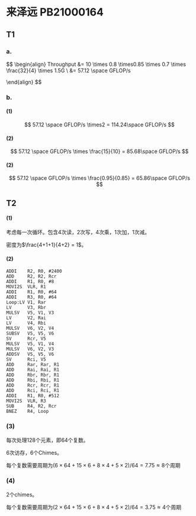 # 来泽远 PB21000164

## T1

### a.

$$
\begin{align}
Throughput &= 10 \times 0.8 \times0.85 \times 0.7 \times \frac{32}{4} \times 1.5G \\
&= 57.12 \space GFLOP/s

\end{align}
$$

### b.

#### (1)

$$
57.12 \space GFLOP/s \times2 = 114.24\space GFLOP/s
$$

#### (2)

$$
57.12 \space GFLOP/s \times \frac{15}{10} = 85.68\space GFLOP/s
$$

#### (2)

$$
57.12 \space GFLOP/s \times \frac{0.95}{0.85} = 65.86\space GFLOP/s
$$

## T2

#### (1)

考虑每一次循环。包含4次读，2次写，4次乘，1次加，1次减。

密度为$\frac{4+1+1}{4+2} = 1$。

#### (2)

```
ADDI 	R2, R0, #2400
ADD  	R2, R2, Rcr
ADDI	R1, R0, #8
MOVI2S	VLR, R1
ADDI	R1, R0, #64
ADDI	R3, R0, #64
Loop:LV	V1, Rar
LV		V3, Rbr
MULSV	V5, V1, V3
LV		V2, Rai
LV		V4, Rbi
MULSV	V6,	V2, V4
SUBSV	V5, V5, V6
SV		Rcr, V5
MULSV	V5, V1, V4
MULSV	V6,	V2, V3
ADDSV	V5, V5, V6
SV		Rci, V5
ADD		Rar, Rar, R1
ADD		Rai, Rai, R1
ADD		Rbr, Rbr, R1
ADD		Rbi, Rbi, R1
ADD		Rcr, Rcr, R1
ADD		Rci, Rci, R1
ADDI	R1, R0, #512
MOVI2S	VLR, R3
SUB		R4, R2, Rcr
BNEZ	R4, Loop
```

### (3)

每次处理128个元素，即64个复数。

6次访存，6个Chimes。

每个复数需要周期为$(6\times64 + 15\times6 + 8\times4 + 5\times2)/64 = 7.75 \approx 8$个周期

### (4)

2个chimes。

每个复数需要周期为$(2\times64 + 15\times6 + 8\times4 + 5\times2)/64 = 3.75 \approx 4$个周期
